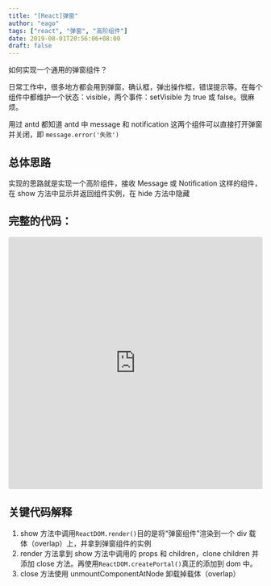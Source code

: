 ```yaml
---
title: "[React]弹窗"
author: "eago"
tags: ["react", "弹窗", "高阶组件"]
date: 2019-08-01T20:56:06+08:00
draft: false
---
```


如何实现一个通用的弹窗组件？

<!--more-->

日常工作中，很多地方都会用到弹窗，确认框，弹出操作框，错误提示等。在每个组件中都维护一个状态：visible，两个事件：setVisible 为 true 或 false。很麻烦。

用过 antd 都知道 antd 中 message 和 notification 这两个组件可以直接打开弹窗并关闭，即 `message.error('失败')`

## 总体思路

实现的思路就是实现一个高阶组件，接收 Message 或 Notification 这样的组件，在 show 方法中显示并返回组件实例，在 hide 方法中隐藏

## 完整的代码：

<iframe src="https://codesandbox.io/embed/danchuang-lhy50?fontsize=14" title="弹窗" allow="geolocation; microphone; camera; midi; vr; accelerometer; gyroscope; payment; ambient-light-sensor; encrypted-media" style="width:100%; height:500px; border:0; border-radius: 4px; overflow:hidden;" sandbox="allow-modals allow-forms allow-popups allow-scripts allow-same-origin"></iframe>

## 关键代码解释

1. show 方法中调用`ReactDOM.render()`目的是将“弹窗组件”渲染到一个 div 载体（overlap）上，并拿到弹窗组件的实例
2. render 方法拿到 show 方法中调用的 props 和 children，clone children 并添加 close 方法。再使用`ReactDOM.createPortal()`真正的添加到 dom 中。
3. close 方法使用 unmountComponentAtNode 卸载掉载体（overlap）
